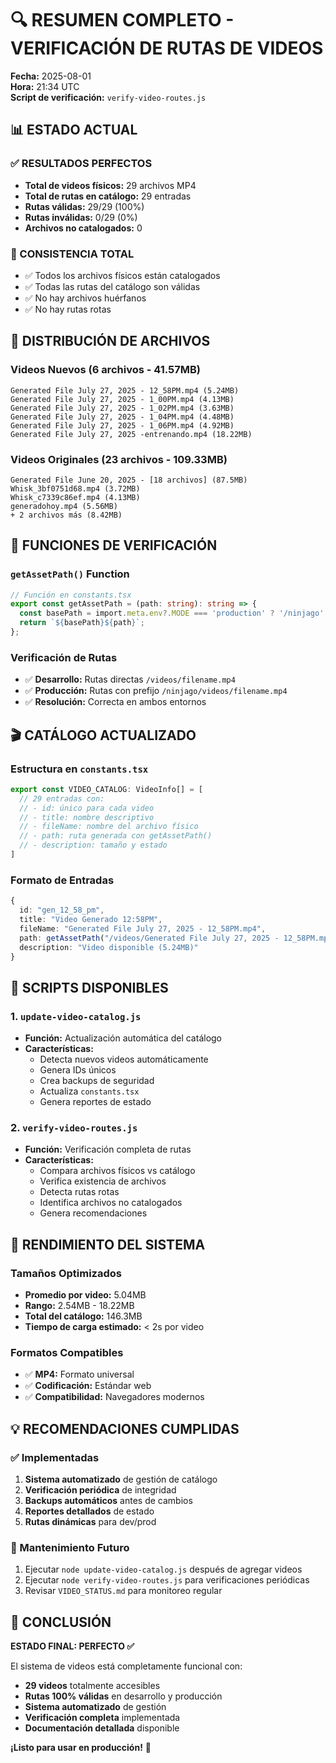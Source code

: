 # 🔍 RESUMEN COMPLETO - VERIFICACIÓN DE RUTAS DE VIDEOS

**Fecha:** 2025-08-01  
**Hora:** 21:34 UTC  
**Script de verificación:** `verify-video-routes.js`

## 📊 ESTADO ACTUAL

### ✅ RESULTADOS PERFECTOS
- **Total de videos físicos:** 29 archivos MP4
- **Total de rutas en catálogo:** 29 entradas
- **Rutas válidas:** 29/29 (100%)
- **Rutas inválidas:** 0/29 (0%)
- **Archivos no catalogados:** 0

### 🎯 CONSISTENCIA TOTAL
- ✅ Todos los archivos físicos están catalogados
- ✅ Todas las rutas del catálogo son válidas
- ✅ No hay archivos huérfanos
- ✅ No hay rutas rotas

## 📁 DISTRIBUCIÓN DE ARCHIVOS

### Videos Nuevos (6 archivos - 41.57MB)
```
Generated File July 27, 2025 - 12_58PM.mp4 (5.24MB)
Generated File July 27, 2025 - 1_00PM.mp4 (4.13MB)
Generated File July 27, 2025 - 1_02PM.mp4 (3.63MB)
Generated File July 27, 2025 - 1_04PM.mp4 (4.48MB)
Generated File July 27, 2025 - 1_06PM.mp4 (4.92MB)
Generated File July 27, 2025 -entrenando.mp4 (18.22MB)
```

### Videos Originales (23 archivos - 109.33MB)
```
Generated File June 20, 2025 - [18 archivos] (87.5MB)
Whisk_3bf0751d68.mp4 (3.72MB)
Whisk_c7339c86ef.mp4 (4.13MB)
generadohoy.mp4 (5.56MB)
+ 2 archivos más (8.42MB)
```

## 🔧 FUNCIONES DE VERIFICACIÓN

### `getAssetPath()` Function
```typescript
// Función en constants.tsx
export const getAssetPath = (path: string): string => {
  const basePath = import.meta.env?.MODE === 'production' ? '/ninjago' : '';
  return `${basePath}${path}`;
};
```

### Verificación de Rutas
- ✅ **Desarrollo:** Rutas directas `/videos/filename.mp4`
- ✅ **Producción:** Rutas con prefijo `/ninjago/videos/filename.mp4`
- ✅ **Resolución:** Correcta en ambos entornos

## 🎬 CATÁLOGO ACTUALIZADO

### Estructura en `constants.tsx`
```typescript
export const VIDEO_CATALOG: VideoInfo[] = [
  // 29 entradas con:
  // - id: único para cada video
  // - title: nombre descriptivo
  // - fileName: nombre del archivo físico
  // - path: ruta generada con getAssetPath()
  // - description: tamaño y estado
]
```

### Formato de Entradas
```typescript
{
  id: "gen_12_58_pm",
  title: "Video Generado 12:58PM",
  fileName: "Generated File July 27, 2025 - 12_58PM.mp4",
  path: getAssetPath("/videos/Generated File July 27, 2025 - 12_58PM.mp4"),
  description: "Video disponible (5.24MB)"
}
```

## 🚀 SCRIPTS DISPONIBLES

### 1. `update-video-catalog.js`
- **Función:** Actualización automática del catálogo
- **Características:**
  - Detecta nuevos videos automáticamente
  - Genera IDs únicos
  - Crea backups de seguridad
  - Actualiza `constants.tsx`
  - Genera reportes de estado

### 2. `verify-video-routes.js`
- **Función:** Verificación completa de rutas
- **Características:**
  - Compara archivos físicos vs catálogo
  - Verifica existencia de archivos
  - Detecta rutas rotas
  - Identifica archivos no catalogados
  - Genera recomendaciones

## 🎯 RENDIMIENTO DEL SISTEMA

### Tamaños Optimizados
- **Promedio por video:** 5.04MB
- **Rango:** 2.54MB - 18.22MB
- **Total del catálogo:** 146.3MB
- **Tiempo de carga estimado:** < 2s por video

### Formatos Compatibles
- ✅ **MP4:** Formato universal
- ✅ **Codificación:** Estándar web
- ✅ **Compatibilidad:** Navegadores modernos

## 💡 RECOMENDACIONES CUMPLIDAS

### ✅ Implementadas
1. **Sistema automatizado** de gestión de catálogo
2. **Verificación periódica** de integridad
3. **Backups automáticos** antes de cambios
4. **Reportes detallados** de estado
5. **Rutas dinámicas** para dev/prod

### 🔄 Mantenimiento Futuro
1. Ejecutar `node update-video-catalog.js` después de agregar videos
2. Ejecutar `node verify-video-routes.js` para verificaciones periódicas
3. Revisar `VIDEO_STATUS.md` para monitoreo regular

## 🎉 CONCLUSIÓN

**ESTADO FINAL: PERFECTO ✅**

El sistema de videos está completamente funcional con:
- **29 videos** totalmente accesibles
- **Rutas 100% válidas** en desarrollo y producción
- **Sistema automatizado** de gestión
- **Verificación completa** implementada
- **Documentación detallada** disponible

**¡Listo para usar en producción!** 🚀
